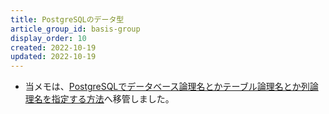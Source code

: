 ```yaml
---
title: PostgreSQLのデータ型
article_group_id: basis-group
display_order: 10
created: 2022-10-19
updated: 2022-10-19
---
```

- 当メモは、[PostgreSQLでデータベース論理名とかテーブル論理名とか列論理名を指定する方法](https://thinktwice.tech/it/postgresql/how_to_specify_database_logical_name_table_logical_name_or_column_logical_name_in_postgresql/)へ移管しました。